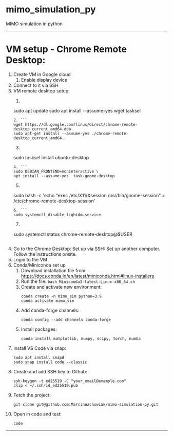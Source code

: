 # mimo_simulation_py

MIMO simulation in python

---

# VM setup - Chrome Remote Desktop:

1. Create VM in Google cloud
    1. Enable display device
2. Connect to it via SSH
3. VM remote desktop setup:
    1. ```
      sudo apt update 
      sudo apt install --assume-yes wget tasksel
      ```
    2. ``` 
      wget https://dl.google.com/linux/direct/chrome-remote-desktop_current_amd64.deb
      sudo apt-get install --assume-yes ./chrome-remote-desktop_current_amd64.
      ```
    3. ``` 
      sudo tasksel install ubuntu-desktop
      ```
    4. ```
      sudo DEBIAN_FRONTEND=noninteractive \
      apt install --assume-yes  task-gnome-desktop
      ```
    5. ```
      sudo bash -c 'echo "exec /etc/X11/Xsession /usr/bin/gnome-session" > /etc/chrome-remote-desktop-session'
      ```
    6. ```
      sudo systemctl disable lightdm.service
      ```
    7. ```
      sudo systemctl status chrome-remote-desktop@$USER
      ```
4. Go to the Chrome Desktop: Set up via SSH: Set up another computer. Follow the instructions onsite.
5. Login to the VM
6. Conda/Miniconda set up
    1. Download installation file from: https://docs.conda.io/en/latest/miniconda.html#linux-installers
    2. Run the file: ```bash Miniconda3-latest-Linux-x86_64.sh```
    3. Create and activate new environment:
       ```
       conda create -n mimo_sim python=3.9
       conda activate mimo_sim
       ```
    4. Add conda-forge channels:
       ```
       conda config --add channels conda-forge
       ```
    6. Install packages:
       ```
       conda install matplotlib, numpy, scipy, torch, numba
       ```
7. Install VS Code via snap:
   ```
   sudo apt install snapd
   sudo snap install code --classic
   ```
8. Create and add SSH key to Github:
   ```
   ssh-keygen -t ed25519 -C "your_email@example.com"
   clip < ~/.ssh/id_ed25519.pub
   ```
9. Fetch the project:
   ```
   git clone git@github.com:MarcinWachowiak/mimo-simulation-py.git
   ```
10. Open in code and test:
    ```
    code 
    ```

---